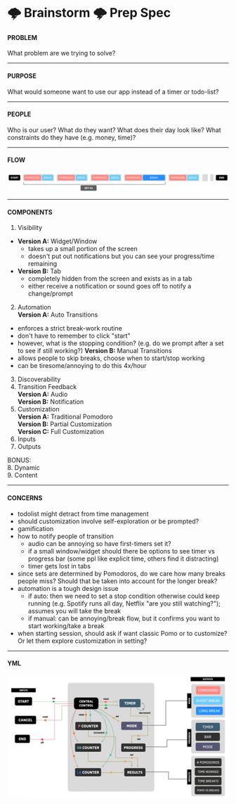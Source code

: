 # 🌩 Brainstorm 🌩 Prep Spec

#### PROBLEM  
What problem are we trying to solve?

---

#### PURPOSE
What would someone want to use our app instead of a timer or todo-list?

---

#### PEOPLE
Who is our user? What do they want? What does their day look like? What constraints do they have (e.g. money, time)?

---

#### FLOW
![Traditional Pomodoro](/specs/Pomo_traditional_flow.png) <br/>


---

#### COMPONENTS
1. Visibility <br/>
- **Version A:** Widget/Window <br/>
  - takes up a small portion of the screen
  - doesn't put out notifications but you can see your progress/time remaining
- **Version B:** Tab <br/>
  - completely hidden from the screen and exists as in a tab
  - either receive a notification or sound goes off to notify a change/prompt
2. Automation <br/>
**Version A:** Auto Transitions <br/>
  - enforces a strict break-work routine
  - don't have to remember to click "start"
  - however, what is the stopping condition? (e.g. do we prompt after a set to see if still working?)
**Version B:** Manual Transitions <br/>
  - allows people to skip breaks, choose when to start/stop working
  - can be tiresome/annoying to do this 4x/hour
3. Discoverability <br/>
4. Transition Feedback <br/>
**Version A:** Audio <br/>
**Version B:** Notification <br/>
5. Customization <br/>
**Version A:** Traditional Pomodoro <br/>
**Version B:** Partial Customization <br/>
**Version C:** Full Customization <br/>
6. Inputs <br/>
7. Outputs

BONUS: <br/>
8. Dynamic <br/>
9. Content

---

#### CONCERNS
- todolist might detract from time management
- should customization involve self-exploration or be prompted?
- gamification
- how to notify people of transition
  - audio can be annoying so have first-timers set it?
  - if a small window/widget should there be options to see timer vs progress bar (some ppl like explicit time, others find it distracting)
  - timer gets lost in tabs
- since sets are determined by Pomodoros, do we care how many breaks people miss? Should that be taken into account for the longer break?
- automation is a tough design issue
  - if auto: then we need to set a stop condition otherwise could keep running (e.g. Spotify runs all day, Netflix "are you still watching?"); assumes you will take the break
  - if manual: can be annoying/break flow, but it confirms you want to start working/take a break
- when starting session, should ask if want classic Pomo or to customize? Or let them explore customization in setting?

---

#### YML
![Version 1](/specs/flow_v1.png)

